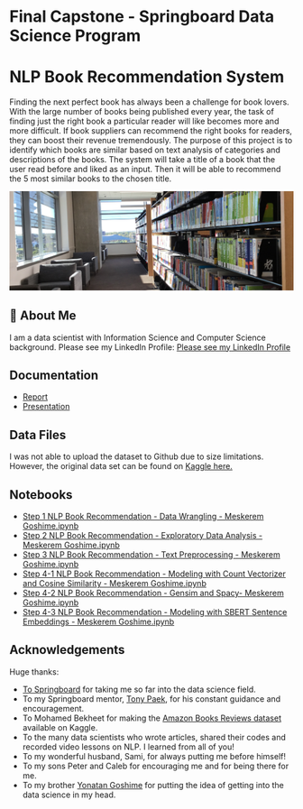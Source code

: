 # Final Capstone - Springboard Data Science Program

# NLP Book Recommendation System

Finding the next perfect book has always been a challenge for book lovers. With the large number of books being published every year, the task of finding just the right book a particular reader will like becomes more and more difficult. If book suppliers can recommend the right books for readers, they can boost their revenue tremendously. The purpose of this project is to identify which books are similar based on text analysis of categories and descriptions of the books. The system will take a title of a book that the user read before and liked as an input. Then it will be able to recommend the 5 most similar books to the chosen title.


![Logo](https://github.com/meskeremg/FinalCapstone/blob/main/books1.jpg)


## 🚀 About Me
I am a data scientist with Information Science and Computer Science background.
Please see my LinkedIn Profile: 
[Please see my LinkedIn Profile](https://www.linkedin.com/in/meskerem-goshime/)

## Documentation

- [Report](https://github.com/meskeremg/FinalCapstone/blob/main/NLP%20Book%20Recommendation%20-%20Report%20-%20Meskerem%20Goshime%20-%20Final%20Capstone.pdf)
- [Presentation](https://github.com/meskeremg/FinalCapstone/blob/main/NLP%20Book%20Recommendation%20-%20Presentation%20-%20Meskerem%20Goshime%20-%20Final%20Capstone.pdf)

## Data Files

I was not able to upload the dataset to Github due to size limitations.
However, the original data set can be found on [Kaggle here.](https://www.kaggle.com/datasets/mohamedbakhet/amazon-books-reviews?select=books_data.csv)

## Notebooks

- [Step 1 NLP Book Recommendation - Data Wrangling - Meskerem Goshime.ipynb](https://github.com/meskeremg/FinalCapstone/blob/main/Step%201%20NLP%20Book%20Recommendation%20-%20Data%20Wrangling%20-%20Meskerem%20Goshime.ipynb)
- [Step 2 NLP Book Recommendation - Exploratory Data Analysis - Meskerem Goshime.ipynb](https://github.com/meskeremg/FinalCapstone/blob/main/Step%202%20NLP%20Book%20Recommendation%20-%20Exploratory%20Data%20Analysis%20-%20Meskerem%20Goshime.ipynb)
- [Step 3 NLP Book Recommendation - Text Preprocessing - Meskerem Goshime.ipynb](https://github.com/meskeremg/FinalCapstone/blob/main/Step%203%20NLP%20Book%20Recommendation%20-%20Text%20Preprocessing%20-%20Meskerem%20Goshime.ipynb)
- [Step 4-1 NLP Book Recommendation - Modeling with Count Vectorizer and Cosine Similarity - Meskerem Goshime.ipynb](https://github.com/meskeremg/FinalCapstone/blob/main/Step_4_1_NLP_Book_Recommendation_Modeling_with_Count_Vectorizer_and_Cosine_Similarity_Meskerem_Goshime.ipynb)
- [Step 4-2 NLP Book Recommendation - Gensim and Spacy- Meskerem Goshime.ipynb](https://github.com/meskeremg/FinalCapstone/blob/main/Step_4_2_NLP_Book_Recommendation_Gensim_and_Spacy_Meskerem_Goshime.ipynb)
- [Step 4-3 NLP Book Recommendation - Modeling with SBERT Sentence Embeddings - Meskerem Goshime.ipynb](https://github.com/meskeremg/FinalCapstone/blob/main/Step_4_3_NLP_Book_Recommendation_Modeling_with_SBERT_Sentence_Embeddings_Meskerem_Goshime.ipynb)
## Acknowledgements

 Huge thanks:
 - [To Springboard](https://www.springboard.com/) for taking me so far into the data science field.
 - To my Springboard mentor, [Tony Paek](https://www.linkedin.com/in/tonypaek/), for his constant guidance and encouragement.
 - To Mohamed Bekheet for making the [Amazon Books Reviews dataset](https://www.kaggle.com/datasets/mohamedbakhet/amazon-books-reviews?select=books_data.csv) available on Kaggle.
 - To the many data scientists who wrote articles, shared their codes and recorded video lessons on NLP. I learned from all of you!
 - To my wonderful husband, Sami, for always putting me before himself!
 - To my sons Peter and Caleb for encouraging me and for being there for me.
 - To my brother [Yonatan Goshime](https://www.linkedin.com/in/yonatangetachew/) for putting the idea of getting into the data science in my head.
